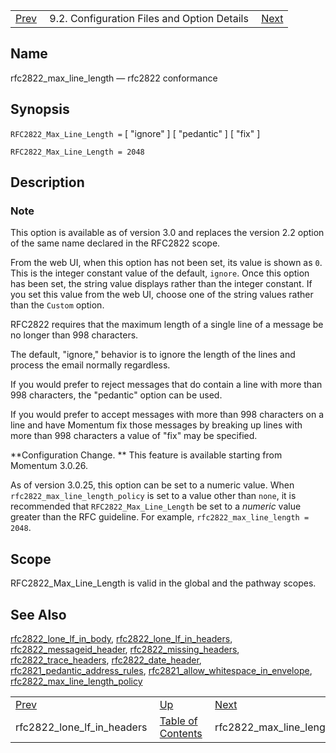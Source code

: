 |     |     |     |
| --- | --- | --- |
| [Prev](conf.ref.rfc2822_lone_lf_in_headers)  | 9.2. Configuration Files and Option Details |  [Next](conf.ref.rfc2822_max_line_length_policy.php) |

<a name="conf.ref.rfc2822_max_line_length"></a>
## Name

rfc2822_max_line_length — rfc2822 conformance

## Synopsis

`RFC2822_Max_Line_Length =` [ "ignore" ] [ "pedantic" ] [ "fix" ]

`RFC2822_Max_Line_Length = 2048`

<a name="idp11378272"></a>
## Description

### Note

This option is available as of version 3.0 and replaces the version 2.2 option of the same name declared in the RFC2822 scope.

From the web UI, when this option has not been set, its value is shown as `0`. This is the integer constant value of the default, `ignore`. Once this option has been set, the string value displays rather than the integer constant. If you set this value from the web UI, choose one of the string values rather than the `Custom` option.

RFC2822 requires that the maximum length of a single line of a message be no longer than 998 characters.

The default, "ignore," behavior is to ignore the length of the lines and process the email normally regardless.

If you would prefer to reject messages that do contain a line with more than 998 characters, the "pedantic" option can be used.

If you would prefer to accept messages with more than 998 characters on a line and have Momentum fix those messages by breaking up lines with more than 998 characters a value of "fix" may be specified.

**Configuration Change. ** This feature is available starting from Momentum 3.0.26.

As of version 3.0.25, this option can be set to a numeric value. When `rfc2822_max_line_length_policy` is set to a value other than `none`, it is recommended that `RFC2822_Max_Line_Length` be set to a *numeric* value greater than the RFC guideline. For example, `rfc2822_max_line_length = 2048`.

<a name="idp11391008"></a>
## Scope

RFC2822_Max_Line_Length is valid in the global and the pathway scopes.

<a name="idp11392688"></a>
## See Also

[rfc2822_lone_lf_in_body](conf.ref.rfc2822_lone_lf_in_body "rfc2822_lone_lf_in_body"), [rfc2822_lone_lf_in_headers](conf.ref.rfc2822_lone_lf_in_headers.php "rfc2822_lone_lf_in_headers"), [rfc2822_messageid_header](conf.ref.rfc2822_messageid_header.php "rfc2822_messageid_header"), [rfc2822_missing_headers](conf.ref.rfc2822_missing_headers.php "rfc2822_missing_headers"), [rfc2822_trace_headers](conf.ref.rfc2822_trace_headers.php "rfc2822_trace_headers"), [rfc2822_date_header](conf.ref.rfc2822_date_header.php "rfc2822_date_header"), [rfc2821_pedantic_address_rules](conf.ref.rfc2821_pedantic_address_rules.php "rfc2821_pedantic_address_rules"), [rfc2821_allow_whitespace_in_envelope](conf.ref.rfc2821_allow_whitespace_in_envelope.php "rfc2821_allow_whitespace_in_envelope"), [rfc2822_max_line_length_policy](conf.ref.rfc2822_max_line_length_policy.php "rfc2822_max_line_length_policy")

|     |     |     |
| --- | --- | --- |
| [Prev](conf.ref.rfc2822_lone_lf_in_headers)  | [Up](conf.ref.files.php) |  [Next](conf.ref.rfc2822_max_line_length_policy.php) |
| rfc2822_lone_lf_in_headers  | [Table of Contents](index) |  rfc2822_max_line_length_policy |
